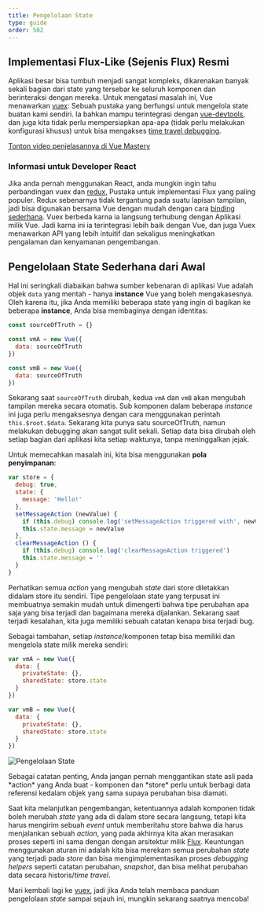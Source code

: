 ```yaml
---
title: Pengelolaan State
type: guide
order: 502
---
```


## Implementasi Flux-Like (Sejenis Flux) Resmi

Aplikasi besar bisa tumbuh menjadi sangat kompleks, dikarenakan banyak sekali bagian dari state yang tersebar ke seluruh komponen dan berinteraksi dengan mereka. Untuk mengatasi masalah ini, Vue menawarkan [vuex](https://github.com/vuejs/vuex): Sebuah pustaka yang berfungsi untuk mengelola state buatan kami sendiri. Ia bahkan mampu terintegrasi dengan [vue-devtools](https://github.com/vuejs/vue-devtools), dan juga kita tidak perlu mempersiapkan apa-apa (tidak perlu melakukan konfigurasi khusus) untuk bisa mengakses [time travel debugging](https://raw.githubusercontent.com/vuejs/vue-devtools/master/media/demo.gif).

<div class="vue-mastery"><a href="https://www.vuemastery.com/courses/mastering-vuex/intro-to-vuex/" target="_blank" rel="noopener" title="Vuex Tutorial">Tonton video penjelasannya di Vue Mastery</a></div>

### Informasi untuk Developer React

Jika anda pernah menggunakan React, anda mungkin ingin tahu perbandingan vuex dan [redux](https://github.com/reactjs/redux), Pustaka untuk implementasi Flux yang paling populer. Redux sebenarnya tidak tergantung pada suatu lapisan tampilan, jadi bisa digunakan bersama Vue dengan mudah dengan cara [binding sederhana](https://yarnpkg.com/en/packages?q=redux%20vue&p=1). Vuex berbeda karna ia langsung terhubung dengan Aplikasi milik Vue. Jadi karna ini ia terintegrasi lebih baik dengan Vue, dan juga Vuex menawarkan API yang lebih intuitif dan sekaligus meningkatkan pengalaman dan kenyamanan pengembangan.

## Pengelolaan State Sederhana dari Awal

Hal ini seringkali diabaikan bahwa sumber kebenaran di aplikasi Vue adalah objek `data` yang mentah - hanya **instance** Vue yang boleh mengakasesnya. Oleh karena itu, jika Anda memiliki beberapa state yang ingin di bagikan ke beberapa **instance**, Anda bisa membaginya dengan identitas:

``` js
const sourceOfTruth = {}

const vmA = new Vue({
  data: sourceOfTruth
})

const vmB = new Vue({
  data: sourceOfTruth
})
```

Sekarang saat `sourceOfTruth` dirubah, kedua `vmA` dan `vmB` akan mengubah tampilan mereka secara otomatis. Sub komponen dalam beberapa *instance* ini juga perlu mengaksesnya dengan cara menggunakan perintah `this.$root.$data`. Sekarang kita punya satu sourceOfTruth, namun melakukan debugging akan sangat sulit sekali. Setiap data bisa dirubah oleh setiap bagian dari aplikasi kita setiap waktunya, tanpa meninggalkan jejak.

Untuk memecahkan masalah ini, kita bisa menggunakan **pola penyimpanan**:

``` js
var store = {
  debug: true,
  state: {
    message: 'Hello!'
  },
  setMessageAction (newValue) {
    if (this.debug) console.log('setMessageAction triggered with', newValue)
    this.state.message = newValue
  },
  clearMessageAction () {
    if (this.debug) console.log('clearMessageAction triggered')
    this.state.message = ''
  }
}
```

Perhatikan semua *action* yang mengubah *state* dari store diletakkan didalam store itu sendiri. Tipe pengelolaan state yang terpusat ini membuatnya semakin mudah untuk dimengerti bahwa tipe perubahan apa saja yang bisa terjadi dan bagaimana mereka dijalankan. Sekarang saat terjadi kesalahan, kita juga memiliki sebuah catatan kenapa bisa terjadi bug.

Sebagai tambahan, setiap *instance*/komponen tetap bisa memiliki dan mengelola state milik mereka sendiri:

``` js
var vmA = new Vue({
  data: {
    privateState: {},
    sharedState: store.state
  }
})

var vmB = new Vue({
  data: {
    privateState: {},
    sharedState: store.state
  }
})
```

![Pengelolaan State](/images/state.png)

<p class="tip">Sebagai catatan penting, Anda jangan pernah menggantikan state asli pada *action* yang Anda buat - komponen dan *store* perlu untuk berbagi data referensi kedalam objek yang sama supaya perubahan bisa diamati.</p>

Saat kita melanjutkan pengembangan, ketentuannya adalah komponen tidak boleh merubah *state* yang ada di dalam store secara langsung, tetapi kita harus mengirim sebuah *event* untuk memberitahu store bahwa dia harus menjalankan sebuah *action*, yang pada akhirnya kita akan merasakan proses seperti ini sama dengan dengan arsitektur milik [Flux](https://facebook.github.io/flux/). Keuntungan menggunakan aturan ini adalah kita bisa merekam semua perubahan *state* yang terjadi pada *store* dan bisa mengimplementasikan proses *debugging helpers* seperti catatan perubahan, *snapshot*, dan bisa melihat perubahan data secara historis/*time travel*.

Mari kembali lagi ke [vuex](https://github.com/vuejs/vuex), jadi jika Anda telah membaca panduan pengelolaan *state* sampai sejauh ini, mungkin sekarang saatnya mencoba!

